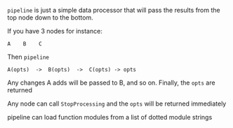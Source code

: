 
`pipeline` is just a simple data processor that will pass the results from the
top node down to the bottom.

If you have 3 nodes for instance:

    A    B    C

Then `pipeline`

    A(opts)  ->  B(opts)  ->  C(opts) -> opts

Any changes A adds will be passed to B, and so on. Finally, the `opts` are
returned

Any node can call `StopProcessing` and the `opts` will be returned immediately

pipeline can load function modules from a list of dotted module strings
